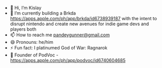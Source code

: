 - 👋 Hi, I’m Kislay
- 👀 I’m currently building a Brkda https://apps.apple.com/ph/app/brkda/id6738939187 with the intent to disrupt nintendo and create new avenues for indie game devs and players both
- 📫 How to reach me pandeygunner@gmail.com
- 😄 Pronouns: he/him
- ⚡ Fun fact: I platinumed God of War: Ragnarok 
- 🚀 Founder of PodVoc - https://apps.apple.com/ph/app/podvoc/id6740604685

<!---
PK12345Me/PK12345Me is a ✨ special ✨ repository because its `README.md` (this file) appears on your GitHub profile.
You can click the Preview link to take a look at your changes.
--->
